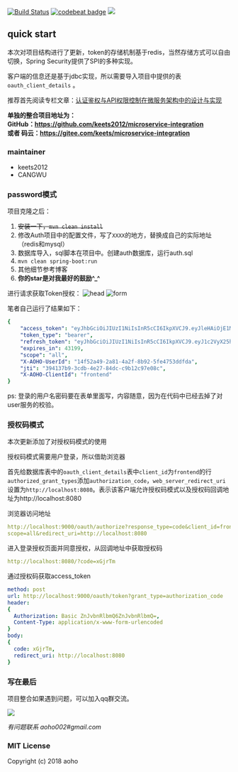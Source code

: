 [![Build Status](https://travis-ci.org/keets2012/Auth-service.svg?branch=master)](https://travis-ci.org/keets2012/Auth-service)
[![codebeat badge](https://codebeat.co/badges/4594f615-67af-46b0-9adf-b69b476dc250)](https://codebeat.co/projects/github-com-keets2012-auth-service-master)
![](https://img.shields.io/badge/license-MIT-000000.svg)
## quick start
本次对项目结构进行了更新，token的存储机制基于redis，当然存储方式可以自由切换，Spring Security提供了SPI的多种实现。

客户端的信息还是基于jdbc实现，所以需要导入项目中提供的表`oauth_client_details` 。

推荐首先阅读专栏文章：[认证鉴权与API权限控制在微服务架构中的设计与实现](http://blueskykong.com/categories/Security/)

**单独的整合项目地址为：   
GitHub：https://github.com/keets2012/microservice-integration   
或者 码云：https://gitee.com/keets/microservice-integration**

### maintainer
- keets2012
- CANGWU

### password模式
项目克隆之后：

1. ~~安装一下，`mvn clean install`~~
2. 修改Auth项目中的配置文件，写了`XXXX`的地方，替换成自己的实际地址（redis和mysql）
3. 数据库导入，sql脚本在项目中。创建auth数据库，运行auth.sql
4. `mvn clean spring-boot:run`
5. 其他细节参考博客
6. **你的star是对我最好的鼓励^_^**

进行请求获取Token授权：
![head](http://ovcjgn2x0.bkt.clouddn.com/login1-header.png "头部信息")
![form](http://ovcjgn2x0.bkt.clouddn.com/loginform2.png "表单信息")


笔者自己运行了结果如下：

```yaml
{
    "access_token": "eyJhbGciOiJIUzI1NiIsInR5cCI6IkpXVCJ9.eyJleHAiOjE1MDkwNzMzMjcsIlgtQU9ITy1Vc2VySWQiOiIxNGY1MmE0OS0yYTgxLTRhMmYtOGI5Mi01ZmU0NzUzZGRmZGEiLCJ1c2VyX25hbWUiOiIxODM2MjkxNjcyNiIsImp0aSI6IjM5NDEzN2I5LTNjZGItNGUyNy04NGRjLWM5YjEyYzk3ZTA4YyIsImNsaWVudF9pZCI6ImZyb250ZW5kIiwic2NvcGUiOlsiYWxsIl19.pGZhGNVECg0b4LB_pYXTTVKjNn8FA5biM04Bhcd-MEE",
    "token_type": "bearer",
    "refresh_token": "eyJhbGciOiJIUzI1NiIsInR5cCI6IkpXVCJ9.eyJ1c2VyX25hbWUiOiIxODM2MjkxNjcyNiIsInNjb3BlIjpbImFsbCJdLCJhdGkiOiIzOTQxMzdiOS0zY2RiLTRlMjctODRkYy1jOWIxMmM5N2UwOGMiLCJleHAiOjE1MTE2MjIxMjcsIlgtQU9ITy1Vc2VySWQiOiIxNGY1MmE0OS0yYTgxLTRhMmYtOGI5Mi01ZmU0NzUzZGRmZGEiLCJqdGkiOiJkYTBmOTMxMS1lZjc0LTRiMjQtODViZi04ZTNjNDVhNGEyNzkiLCJjbGllbnRfaWQiOiJmcm9udGVuZCJ9.2MRdqEogAwbesRfj2TKoWhMazItBlpjbQx7dlgfFpHE",
    "expires_in": 43199,
    "scope": "all",
    "X-AOHO-UserId": "14f52a49-2a81-4a2f-8b92-5fe4753ddfda",
    "jti": "394137b9-3cdb-4e27-84dc-c9b12c97e08c",
    "X-AOHO-ClientId": "frontend"
}
```

ps: 登录的用户名密码要在表单里面写，内容随意，因为在代码中已经去掉了对user服务的校验。

### 授权码模式
本次更新添加了对授权码模式的使用

授权码模式需要用户登录，所以借助浏览器

首先给数据库表中的`oauth_client_details`表中`client_id`为`frontend`的行`authorized_grant_types`添加`authorization_code`，`web_server_redirect_uri`设置为`http://localhost:8080`。表示该客户端允许授权码模式以及授权码回调地址为http://localhost:8080

浏览器访问地址

```yaml
http://localhost:9000/oauth/authorize?response_type=code&client_id=frontend&
scope=all&redirect_uri=http://localhost:8080
```


进入登录授权页面并同意授权，从回调地址中获取授权码

```yaml
http://localhost:8080/?code=xGjrTm
```

通过授权码获取access_token

```yaml
method: post 
url: http://localhost:9000/oauth/token?grant_type=authorization_code
header:
{
  Authorization: Basic ZnJvbnRlbmQ6ZnJvbnRlbmQ=,
  Content-Type: application/x-www-form-urlencoded
}
body:
{
  code: xGjrTm,
  redirect_uri: http://localhost:8080
}
```

### 写在最后

项目整合如果遇到问题，可以加入qq群交流。

![](http://ovcjgn2x0.bkt.clouddn.com/qq-chat.JPG)

*有问题联系 aoho002#gmail.com*

### MIT License

Copyright (c) 2018 aoho
